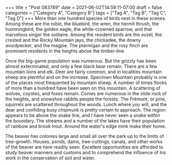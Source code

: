 +++
title = "Post 083789"
date = 2021-06-02T14:59:11-07:00
draft = false
categories = ["Category A", "Category B"]
tags = ["Tag A", "Tag B", "Tag C", "Tag D"]
+++
More than one hundred species of birds nest in these scenes. Among these are the robin, the bluebird, the wren, the hermit thrush, the hummingbird, the golden eagle, the white-crowned sparrow, and that marvelous singer the solitaire. Among the resident birds are the ouzel, the crested and the Rocky Mountain jays, the chickadee, the downy woodpecker, and the magpie. The ptarmigan and the rosy finch are prominent residents in the heights above the timber-line.

Once the big-game population was numerous. But the grizzly has been almost exterminated, and only a few black bear remain. There are a few mountain lions and elk. Deer are fairly common, and in localities mountain sheep are plentiful and on the increase. Specimen Mountain probably is one of the places most frequented by mountain sheep. A number of times flocks of more than a hundred have been seen on this mountain. A scattering of wolves, coyotes, and foxes remain. Conies are numerous in the slide rock of the heights, and snowshoe rabbits people the forests. The Frémont, or pine, squirrels are scattered throughout the woods. Lunch where you will, and the dear and confiding busy chipmunk is pretty certain to approach. The region appears to be above the snake line, and I have never seen a snake within the boundary. The streams and a number of the lakes have their population of rainbow and brook trout. Around the water's edge mink make their home.

The beaver has colonies large and small all over the park up to the limits of tree-growth. Houses, ponds, dams, tree-cuttings, canals, and other works of the beaver are here readily seen. Excellent opportunities are afforded to study beaver manners and customs and to comprehend the influence of his work in the conservation of soil and water.
